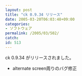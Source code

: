 ```yaml
---
layout: post
title: "ck 0.9.34 リリース"
date: 2005-03-20T06:03:48+09:00
categories:
- ソフトウェア
permalink: /2005/03/502/
catch: 
id: 513
---
```

ck 0.9.34 がリリースされました。

- alternate screen周りのバグ修正